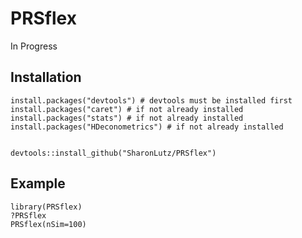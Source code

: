 # PRSflex
In Progress


## Installation
```
install.packages("devtools") # devtools must be installed first
install.packages("caret") # if not already installed 
install.packages("stats") # if not already installed 
install.packages("HDeconometrics") # if not already installed 


devtools::install_github("SharonLutz/PRSflex")
```

## Example
```
library(PRSflex)
?PRSflex
PRSflex(nSim=100)
```
